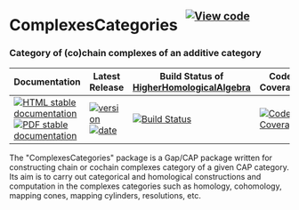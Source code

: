 <!-- BEGIN HEADER -->
# ComplexesCategories&ensp;<sup><sup>[![View code][code-img]][code-url]</sup></sup>

### Category of (co)chain complexes of an additive category

| Documentation | Latest Release | Build Status of [HigherHomologicalAlgebra](/../../) | Code Coverage |
| ------------- | -------------- | ------------ | ------------- |
| [![HTML stable documentation][html-img]][html-url] [![PDF stable documentation][pdf-img]][pdf-url] | [![version][version-img]][version-url] [![date][date-img]][date-url] | [![Build Status][tests-img]][tests-url] | [![Code Coverage][codecov-img]][codecov-url] |

<!-- END HEADER -->

The "ComplexesCategories" package is a Gap/CAP package written for
constructing chain or cochain complexes category of a given CAP
category. Its aim is to carry out categorical and homological
constructions and computation in the complexes categories such as
homology, cohomology, mapping cones, mapping cylinders, resolutions,
etc.

<!-- BEGIN FOOTER -->
[html-img]: https://img.shields.io/badge/🔗%20HTML-stable-blue.svg
[html-url]: https://homalg-project.github.io/HigherHomologicalAlgebra/ComplexesCategories/doc/chap0_mj.html

[pdf-img]: https://img.shields.io/badge/🔗%20PDF-stable-blue.svg
[pdf-url]: https://homalg-project.github.io/HigherHomologicalAlgebra/ComplexesCategories/download_pdf.html

[version-img]: https://img.shields.io/endpoint?url=https://homalg-project.github.io/HigherHomologicalAlgebra/ComplexesCategories/badge_version.json&label=🔗%20version&color=yellow
[version-url]: https://homalg-project.github.io/HigherHomologicalAlgebra/ComplexesCategories/view_release.html

[date-img]: https://img.shields.io/endpoint?url=https://homalg-project.github.io/HigherHomologicalAlgebra/ComplexesCategories/badge_date.json&label=🔗%20released%20on&color=yellow
[date-url]: https://homalg-project.github.io/HigherHomologicalAlgebra/ComplexesCategories/view_release.html

[tests-img]: https://github.com/homalg-project/HigherHomologicalAlgebra/actions/workflows/Tests.yml/badge.svg?branch=master
[tests-url]: https://github.com/homalg-project/HigherHomologicalAlgebra/actions/workflows/Tests.yml?query=branch%3Amaster

[codecov-img]: https://codecov.io/gh/homalg-project/HigherHomologicalAlgebra/branch/master/graph/badge.svg?flag=ComplexesCategories
[codecov-url]: https://app.codecov.io/gh/homalg-project/HigherHomologicalAlgebra/tree/master/ComplexesCategories

[code-img]: https://img.shields.io/badge/-View%20code-blue?logo=github
[code-url]: https://github.com/homalg-project/HigherHomologicalAlgebra/tree/master/ComplexesCategories#top
<!-- END FOOTER -->
